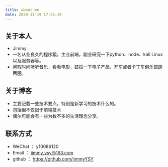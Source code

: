 ```yaml
---
title: about me
date: 2020-11-19 17:25:19
---
```




## 关于本人

- Jimmy
- 一名从业良久的程序猿，主业前端，副业研究一下python、node、kali Linux以及服务器等。
- 闲暇时间听听音乐，看看电影，鼓捣一下电子产品，开车或者卡丁车俱乐部跑两圈。

## 关于博客

- 主要记载一些技术要点，特别是新学习的技术什么的。
- 包括但不仅限于前端技术
- 偶尔可能会有一些为数不多的生活理念分享。

## 联系方式

- WeChat ： y10086120
- Email ： jimmy_ysy@163.com
- github ： https://github.com/jimmyYSY
